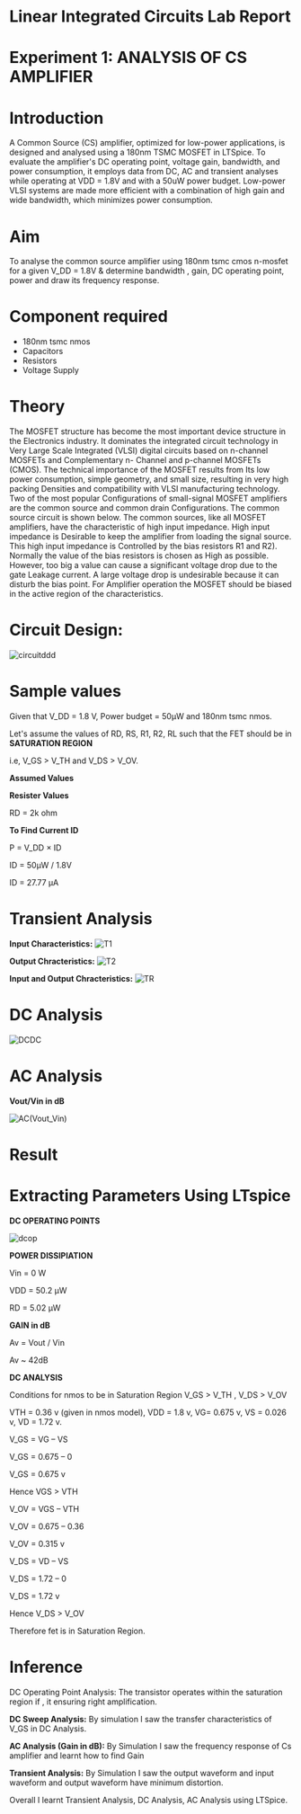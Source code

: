 # Linear Integrated Circuits Lab Report
# Experiment 1: ANALYSIS OF CS AMPLIFIER
# Introduction
A Common Source (CS) amplifier, optimized for low-power applications, is designed and analysed using a 180nm TSMC MOSFET in LTSpice. To evaluate the amplifier's DC operating point, voltage gain, bandwidth, and power consumption, it employs data from DC, AC and transient analyses while operating at VDD = 1.8V and with a 50uW power budget. Low-power VLSI systems are made more efficient with a combination of high gain and wide bandwidth, which minimizes power consumption.
# Aim
 To analyse the common source amplifier using 180nm tsmc  cmos n-mosfet for a given V_DD = 1.8V & determine bandwidth , gain, DC operating point, power and draw its frequency response.
# Component required 
* 180nm tsmc nmos
* Capacitors
* Resistors
* Voltage Supply
# Theory
The MOSFET structure has become the most important device structure in the Electronics industry. It dominates the integrated circuit technology in Very Large Scale Integrated (VLSI) digital circuits based on n-channel MOSFETs and Complementary n- Channel and p-channel MOSFETs (CMOS). The technical importance of the MOSFET results from Its low power consumption, simple geometry, and small size, resulting in very high packing Densities and compatibility with VLSI manufacturing technology. Two of the most popular Configurations of small-signal MOSFET amplifiers are the common source and common drain Configurations. The common source circuit is shown below. The common sources, like all MOSFET amplifiers, have the characteristic of high input impedance. High input impedance is Desirable to keep the amplifier from loading the signal source. This high input impedance is Controlled by the bias resistors R1 and R2). Normally the value of the bias resistors is chosen as High as possible. However, too big a value can cause a significant voltage drop due to the gate Leakage current. A large voltage drop is undesirable because it can disturb the bias point. For Amplifier operation the MOSFET should be biased in the active region of the characteristics. 
# Circuit Design:
![circuitddd](https://github.com/user-attachments/assets/63ecf804-7d7b-4316-ad6c-c4fc1b3521bd)


# Sample values
Given that V_DD = 1.8 V, Power budget = 50µW and 180nm tsmc nmos.

Let's assume the values of RD, RS, R1, R2, RL such that the FET should be in **SATURATION REGION**

i.e, V_GS > V_TH  and V_DS > V_OV.

**Assumed Values**

**Resister Values**

RD = 2k ohm

**To Find Current ID**

P = V_DD × ID

ID = 50µW / 1.8V

ID = 27.77 µA

# Transient Analysis

**Input Characteristics:**
![T1](https://github.com/user-attachments/assets/2ee00ab2-c1b3-4111-84fc-bdb275e00332)

**Output Chracteristics:**
![T2](https://github.com/user-attachments/assets/42ffc16c-0ede-4822-b4c0-347abbe771eb)

**Input and Output Chracteristics:**
![TR](https://github.com/user-attachments/assets/34963b7b-8658-4240-a20b-fd01937b4756)

# DC Analysis

![DCDC](https://github.com/user-attachments/assets/fb714344-a805-449c-bdd8-118016f9eedf)

# AC Analysis

**Vout/Vin in dB**

![AC(Vout_Vin)](https://github.com/user-attachments/assets/742e24ac-0f0e-403a-a5f5-4650cfa96e91)

# Result

# Extracting Parameters Using LTspice

**DC OPERATING POINTS**

![dcop](https://github.com/user-attachments/assets/fe3e8d2e-98c4-4cb3-9ecb-5d5f265a0a2a)

**POWER DISSIPIATION**

Vin = 0 W

VDD = 50.2 µW

RD = 5.02 µW


**GAIN in dB**

Av = Vout / Vin

Av ~ 42dB

**DC ANALYSIS**

Conditions for nmos to be in Saturation Region  V_GS > V_TH , V_DS > V_OV

VTH = 0.36 v (given in nmos model), VDD = 1.8 v, VG= 0.675 v, VS = 0.026 v, VD = 1.72 v.

V_GS = VG – VS

V_GS = 0.675 – 0

V_GS = 0.675 v

Hence VGS > VTH 

V_OV = VGS – VTH

V_OV = 0.675 – 0.36

V_OV = 0.315 v

V_DS = VD – VS 

V_DS = 1.72 – 0

V_DS = 1.72 v

Hence V_DS > V_OV 

Therefore fet is in Saturation Region.

# Inference

DC Operating Point Analysis:
The transistor operates within the saturation region if , it ensuring right amplification.

**DC Sweep Analysis:**
By simulation I saw the transfer characteristics of  V_GS in DC Analysis. 

**AC Analysis (Gain in dB):**
By Simulation I saw the frequency response of Cs amplifier and learnt how to find Gain 

**Transient Analysis:**
By Simulation I saw the output waveform and input waveform and output waveform have minimum distortion. 

Overall I learnt Transient Analysis, DC Analysis,  AC Analysis using LTSpice.
